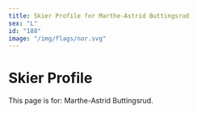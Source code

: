 ```yaml
---
title: Skier Profile for Marthe-Astrid Buttingsrud
sex: "L"
id: "188"
image: "/img/flags/nor.svg" 
---
```


# Skier Profile

This page is for: Marthe-Astrid Buttingsrud.
    